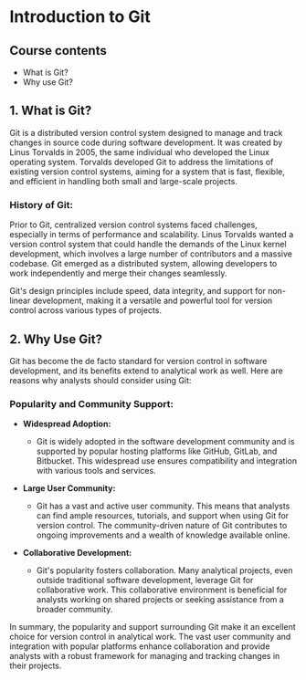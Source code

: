 # Introduction to Git

## Course contents

- What is Git?
- Why use Git?


## 1. What is Git?

Git is a distributed version control system designed to manage and track changes in source code during software development. It was created by Linus Torvalds in 2005, the same individual who developed the Linux operating system. Torvalds developed Git to address the limitations of existing version control systems, aiming for a system that is fast, flexible, and efficient in handling both small and large-scale projects.

### History of Git:

Prior to Git, centralized version control systems faced challenges, especially in terms of performance and scalability. Linus Torvalds wanted a version control system that could handle the demands of the Linux kernel development, which involves a large number of contributors and a massive codebase. Git emerged as a distributed system, allowing developers to work independently and merge their changes seamlessly.

Git's design principles include speed, data integrity, and support for non-linear development, making it a versatile and powerful tool for version control across various types of projects.

## 2. Why Use Git?

Git has become the de facto standard for version control in software development, and its benefits extend to analytical work as well. Here are reasons why analysts should consider using Git:

### Popularity and Community Support:

- **Widespread Adoption:**
  - Git is widely adopted in the software development community and is supported by popular hosting platforms like GitHub, GitLab, and Bitbucket. This widespread use ensures compatibility and integration with various tools and services.

- **Large User Community:**
  - Git has a vast and active user community. This means that analysts can find ample resources, tutorials, and support when using Git for version control. The community-driven nature of Git contributes to ongoing improvements and a wealth of knowledge available online.

- **Collaborative Development:**
  - Git's popularity fosters collaboration. Many analytical projects, even outside traditional software development, leverage Git for collaborative work. This collaborative environment is beneficial for analysts working on shared projects or seeking assistance from a broader community.

In summary, the popularity and support surrounding Git make it an excellent choice for version control in analytical work. The vast user community and integration with popular platforms enhance collaboration and provide analysts with a robust framework for managing and tracking changes in their projects.